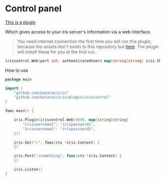 # Control panel

[This is a plugin](https://github.com/kataras/iris/tree/development/plugin/iriscontrol)

Which gives  access to your iris server's information via a web interface.
> You need internet connection the first time you will run this plugin, because the assets don't exists to this repository but [here](https://github.com/iris-contrib/iris-control-assets). The plugin will install these for you at the first run.

```go
iriscontrol.Web(port int, authenticatedUsers map[string]string) iris.IPlugin
```

How to use
```go
package main

import (
    "github.com/kataras/iris"
    "github.com/kataras/iris/plugin/iriscontrol"
)

func main() {

    iris.Plugin(iriscontrol.Web(9090, map[string]string{
        "irisusername1": "irispassword1",
        "irisusername2": "irispassowrd2",
    }))

    iris.Get("/", func(ctx *iris.Context) {
    })

    iris.Post("/something", func(ctx *iris.Context) {
    })

    iris.Listen()
}

```
